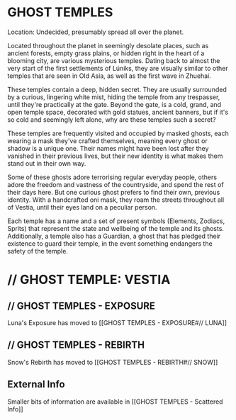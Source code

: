 # GHOST TEMPLES
Location: Undecided, presumably spread all over the planet.  
  
Located throughout the planet in seemingly desolate places, such as ancient forests, empty grass plains, or hidden right in the heart of a blooming city, are various mysterious temples. Dating back to almost the very start of the first settlements of Lúniks, they are visually similar to other temples that are seen in Old Asia, as well as the first wave in Zhuehai.  
  
These temples contain a deep, hidden secret. They are usually surrounded by a curious, lingering white mist, hiding the temple from any trespasser, until they're practically at the gate. Beyond the gate, is a cold, grand, and open temple space, decorated with gold statues, ancient banners, but if it's so cold and seemingly left alone, why are these temples such a secret?  
  
These temples are frequently visited and occupied by masked ghosts, each wearing a mask they've crafted themselves, meaning every ghost or shadow is a unique one. Their names might have been lost after they vanished in their previous lives, but their new identity is what makes them stand out in their own way.  
  
Some of these ghosts adore terrorising regular everyday people, others adore the freedom and vastness of the countryside, and spend the rest of their days here. But one curious ghost prefers to find their own, previous identity. With a handcrafted oni mask, they roam the streets throughout all of Vestia, until their eyes land on a peculiar person.  
  
Each temple has a name and a set of present symbols (Elements, Zodiacs, Sprits) that represent the state and wellbeing of the temple and its ghosts. Additionally, a temple also has a Guardian, a ghost that has pledged their existence to guard their temple, in the event something endangers the safety of the temple.  
  
# // GHOST TEMPLE: VESTIA  

## // GHOST TEMPLES - EXPOSURE

Luna's Exposure has moved to [[GHOST TEMPLES - EXPOSURE#// LUNA]]
## // GHOST TEMPLES - REBIRTH

Snow's Rebirth has moved to [[GHOST TEMPLES - REBIRTH#// SNOW]]
## External Info
Smaller bits of information are available in [[GHOST TEMPLES - Scattered Info]]
